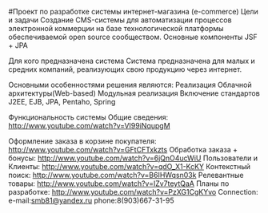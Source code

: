 #Проект по разработке системы интернет-магазина (e-commerce)
Цели и задачи
Создание CMS-системы для автоматизации процессов электронной коммерции на базе технологической платформы обеспечиваемой open source сообществом. Основные компоненты JSF + JPA

Для кого предназначена система
Система предназначена для малых и средних компаний, реализующих свою продукцию через интернет.

Основными особенностями решения являются:
Реализация Облачной архитектуры(Web-based)
Модульная реализация
Включение стандартов J2EE, EJB, JPA, Pentaho, Spring

Функциональность системы
Общие сведения: http://www.youtube.com/watch?v=VI99iNqupgM 

Оформление заказа в корзине покупателя: http://www.youtube.com/watch?v=GFtCFTxkzts
Обработка заказа + бонусы: http://www.youtube.com/watch?v=6jQnO4ucWiU
Пользователи и Клиенты: http://www.youtube.com/watch?v=qdO_X1-KcKY
Контекстный поиск: http://www.youtube.com/watch?v=B6IHWqsn03k
Релевантные товары: http://www.youtube.com/watch?v=IZv7teytQaA
Планы по разработке: http://www.youtube.com/watch?v=PzXG1CgKYvo
Connection:
e-mail:smb81@yandex.ru phone:8(903)667-31-95
